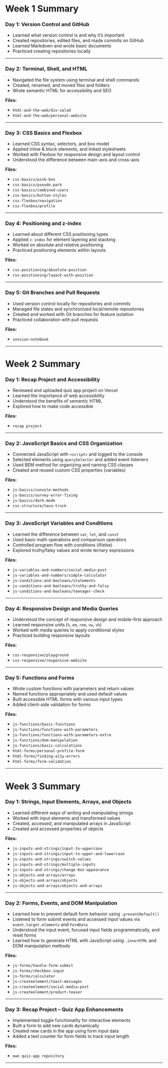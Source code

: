 # Week 1 Summary

### Day 1: Version Control and GitHub
- Learned what version control is and why it’s important
- Created repositories, edited files, and made commits on GitHub
- Learned Markdown and wrote basic documents
- Practiced creating repositories locally

---

### Day 2: Terminal, Shell, and HTML
- Navigated the file system using terminal and shell commands
- Created, renamed, and moved files and folders
- Wrote semantic HTML for accessibility and SEO

**Files:**
- `html-and-the-web/div-salad`
- `html-and-the-web/personal-website`

---

### Day 3: CSS Basics and Flexbox
- Learned CSS syntax, selectors, and box model
- Applied inline & block elements, and linked stylesheets
- Worked with Flexbox for responsive design and layout control
- Understood the difference between main-axis and cross-axis

**Files:**
- `css-basics/pink-box`
- `css-basics/pseudo-park`
- `css-basics/combined-users`
- `css-basics/button-styles`
- `css-flexbox/navigation`
- `css-flexbox/profile`

---

### Day 4: Positioning and z-index
- Learned about different CSS positioning types
- Applied `z-index` for element layering and stacking
- Worked on absolute and relative positioning
- Practiced positioning elements within layouts

**Files:**
- `css-positioning/absolute-position`
- `css-positioning/layout-with-position`

---

### Day 5: Git Branches and Pull Requests
- Used version control locally for repositories and commits
- Managed file states and synchronized local/remote repositories
- Created and worked with Git branches for feature isolation
- Practiced collaboration with pull requests

**Files:**
- `session-notebook`

---

# Week 2 Summary

### Day 1: Recap Project and Accessibility
- Reviewed and uploaded quiz app project on Vercel
- Learned the importance of web accessibility
- Understood the benefits of semantic HTML
- Explored how to make code accessible

**Files:**
- `recap project`

---

### Day 2: JavaScript Basics and CSS Organization
- Connected JavaScript with `<script>` and logged to the console
- Selected elements using `querySelector` and added event listeners
- Used BEM method for organizing and naming CSS classes
- Created and reused custom CSS properties (variables)

**Files:**
- `js-basics/console-methods`
- `js-basics/survey-error-fixing`
- `js-basics/dark-mode`
- `css-structure/taco-truck`

---

### Day 3: JavaScript Variables and Conditions
- Learned the difference between `var`, `let`, and `const`
- Used basic math operations and comparison operators
- Controlled program flow with conditions (if/else)
- Explored truthy/falsy values and wrote ternary expressions

**Files:**
- `js-variables-and-numbers/social-media-post`
- `js-variables-and-numbers/simple-calculator`
- `js-conditions-and-booleans/statements`
- `js-conditions-and-booleans/truthy-and-falsy`
- `js-conditions-and-booleans/teenager-check`

---

### Day 4: Responsive Design and Media Queries
- Understood the concept of responsive design and mobile-first approach
- Learned responsive units (`%`, `em`, `rem`, `vw`, `vh`)
- Worked with media queries to apply conditional styles
- Practiced building responsive layouts

**Files:**
- `css-responsive/playground`
- `css-responsive/responsive-website`

---

### Day 5: Functions and Forms
- Wrote custom functions with parameters and return values
- Named functions appropriately and used default values
- Built accessible HTML forms with various input types
- Added client-side validation for forms

**Files:**
- `js-functions/basic-functions`
- `js-functions/functions-with-parameters`
- `js-functions/functions-with-parameters-extra`
- `js-functions/dom-manipulation`
- `js-functions/basic-calculations`
- `html-forms/personal-profile-form`
- `html-forms/finding-a11y-errors`
- `html-forms/form-validation`

---

# Week 3 Summary

### Day 1: Strings, Input Elements, Arrays, and Objects
- Learned different ways of writing and manipulating strings
- Worked with input elements and transformed values
- Created, accessed, and manipulated arrays in JavaScript
- Created and accessed properties of objects

**Files:**
- `js-inputs-and-strings/input-to-uppercase`
- `js-inputs-and-strings/input-to-upper-and-lowercase`
- `js-inputs-and-strings/switch-values`
- `js-inputs-and-strings/multiple-inputs`
- `js-inputs-and-strings/change-box-appearance`
- `js-objects-and-arrays/arrays`
- `js-objects-and-arrays/objects`
- `js-objects-and-arrays/objects-and-arrays`


---

### Day 2: Forms, Events, and DOM Manipulation
- Learned how to prevent default form behavior using `.preventDefault()`
- Listened to form submit events and accessed input values via `event.target.elements` and `FormData`
- Understood the input event, focused input fields programmatically, and reset forms
- Learned how to generate HTML with JavaScript using `.innerHTML` and DOM manipulation methods

**Files:**
- `js-forms/handle-form-submit`
- `js-forms/checkbox-input`
- `js-forms/calculator`
- `js-createelement/toast-messages`
- `js-createelement/social-media-post`
- `js-createelement/product-teaser`

---

### Day 3: Recap Project – Quiz App Enhancements
- Implemented toggle functionality for interactive elements
- Built a form to add new cards dynamically
- Created new cards in the app using form input data
- Added a text counter for form fields to track input length

**Files:**
- `own quiz-app repository`

---

